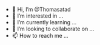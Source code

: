 - 👋 Hi, I’m @Thomasatad
- 👀 I’m interested in ...
- 🌱 I’m currently learning ...
- 💞️ I’m looking to collaborate on ...
- 📫 How to reach me ...

<!---
Thomasatad/Thomasatad is a ✨ special ✨ repository because its `README.md` (this file) appears on your GitHub profile.
You can click the Preview link to take a look at your changes.
--->
